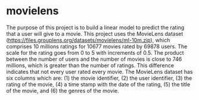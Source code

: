 # movielens
The purpose of this project is to build a linear model to predict the rating that a user will give to a movie. This project uses the MovieLens dataset (https://files.grouplens.org/datasets/movielens/ml-10m.zip), which comprises 10 millions ratings for 10677 movies rated by 69878 users. The scale for the rating goes from 0 to 5 with increments of 0.5. The product between the number of users and the number of movies is close to 746 millions, which is greater than the number of ratings. This difference indicates that not every user rated every movie. The MovieLens dataset has six columns which are: (1) the movie identifier, (2) the user identifier, (3) the rating of the movie, (4) a time stamp with the date of the rating, (5) the title of the movie, and (6) the genres of the movie. 
